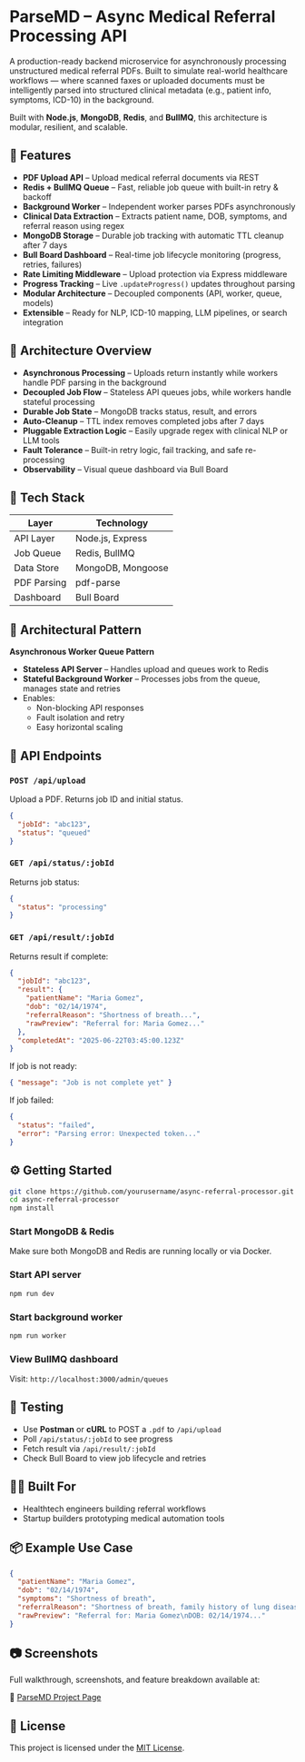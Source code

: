 # ParseMD – Async Medical Referral Processing API

A production-ready backend microservice for asynchronously processing unstructured medical referral PDFs. Built to simulate real-world healthcare workflows — where scanned faxes or uploaded documents must be intelligently parsed into structured clinical metadata (e.g., patient info, symptoms, ICD-10) in the background.

Built with **Node.js**, **MongoDB**, **Redis**, and **BullMQ**, this architecture is modular, resilient, and scalable.



## 🚀 Features

- **PDF Upload API** – Upload medical referral documents via REST  
- **Redis + BullMQ Queue** – Fast, reliable job queue with built-in retry & backoff  
- **Background Worker** – Independent worker parses PDFs asynchronously  
- **Clinical Data Extraction** – Extracts patient name, DOB, symptoms, and referral reason using regex  
- **MongoDB Storage** – Durable job tracking with automatic TTL cleanup after 7 days  
- **Bull Board Dashboard** – Real-time job lifecycle monitoring (progress, retries, failures)  
- **Rate Limiting Middleware** – Upload protection via Express middleware  
- **Progress Tracking** – Live `.updateProgress()` updates throughout parsing  
- **Modular Architecture** – Decoupled components (API, worker, queue, models)  
- **Extensible** – Ready for NLP, ICD-10 mapping, LLM pipelines, or search integration



## 🧠 Architecture Overview

- **Asynchronous Processing** – Uploads return instantly while workers handle PDF parsing in the background  
- **Decoupled Job Flow** – Stateless API queues jobs, while workers handle stateful processing  
- **Durable Job State** – MongoDB tracks status, result, and errors  
- **Auto-Cleanup** – TTL index removes completed jobs after 7 days  
- **Pluggable Extraction Logic** – Easily upgrade regex with clinical NLP or LLM tools  
- **Fault Tolerance** – Built-in retry logic, fail tracking, and safe re-processing  
- **Observability** – Visual queue dashboard via Bull Board



## 🧱 Tech Stack

| Layer       | Technology            |
| ----------- | --------------------- |
| API Layer   | Node.js, Express      |
| Job Queue   | Redis, BullMQ         |
| Data Store  | MongoDB, Mongoose     |
| PDF Parsing | pdf-parse             |
| Dashboard   | Bull Board            |



## 🧩 Architectural Pattern

**Asynchronous Worker Queue Pattern**

- **Stateless API Server** – Handles upload and queues work to Redis  
- **Stateful Background Worker** – Processes jobs from the queue, manages state and retries  
- Enables:
  - Non-blocking API responses
  - Fault isolation and retry
  - Easy horizontal scaling



## 🔌 API Endpoints

### `POST /api/upload`

Upload a PDF. Returns job ID and initial status.

```json
{
  "jobId": "abc123",
  "status": "queued"
}

```

### `GET /api/status/:jobId`

Returns job status:

```json
{
  "status": "processing"
}
```

### `GET /api/result/:jobId`

Returns result if complete:

```json
{
  "jobId": "abc123",
  "result": {
    "patientName": "Maria Gomez",
    "dob": "02/14/1974",
    "referralReason": "Shortness of breath...",
    "rawPreview": "Referral for: Maria Gomez..."
  },
  "completedAt": "2025-06-22T03:45:00.123Z"
}
```

If job is not ready:

```json
{ "message": "Job is not complete yet" }
```

If job failed:

```json
{
  "status": "failed",
  "error": "Parsing error: Unexpected token..."
}
```



## ⚙️ Getting Started

```bash
git clone https://github.com/yourusername/async-referral-processor.git
cd async-referral-processor
npm install
```

### Start MongoDB & Redis

Make sure both MongoDB and Redis are running locally or via Docker.

### Start API server

```bash
npm run dev
```

### Start background worker

```bash
npm run worker
```

### View BullMQ dashboard

Visit: `http://localhost:3000/admin/queues`



## 🧪 Testing

* Use **Postman** or **cURL** to POST a `.pdf` to `/api/upload`
* Poll `/api/status/:jobId` to see progress
* Fetch result via `/api/result/:jobId`
* Check Bull Board to view job lifecycle and retries



## 👨‍⚕️ Built For

* Healthtech engineers building referral workflows
* Startup builders prototyping medical automation tools



## 📦 Example Use Case

```json
{
  "patientName": "Maria Gomez",
  "dob": "02/14/1974",
  "symptoms": "Shortness of breath",
  "referralReason": "Shortness of breath, family history of lung disease",
  "rawPreview": "Referral for: Maria Gomez\nDOB: 02/14/1974..."
}
```

## 📷 Screenshots

Full walkthrough, screenshots, and feature breakdown available at:

🔗 [ParseMD Project Page](https://arvildey.com/projects/parsemd)

## 📜 License

This project is licensed under the [MIT License](LICENSE).
